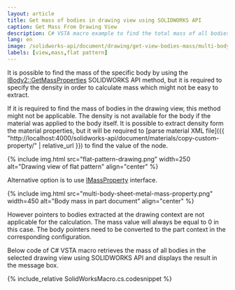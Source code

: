 ```yaml
---
layout: article
title: Get mass of bodies in drawing view using SOLIDWORKS API
caption: Get Mass From Drawing View
description: C# VSTA macro example to find the total mass of all bodies in the selected drawing view using SOLIDWORKS API
lang: en
image: /solidworks-api/document/drawing/get-view-bodies-mass/multi-body-sheet-metal-mass-property.png
labels: [view,mass,flat pattern]
---
```

It is possible to find the mass of the specific body by using the [IBody2::GetMassProperties](http://help.solidworks.com/2016/english/api/sldworksapi/solidworks.interop.sldworks~solidworks.interop.sldworks.ibody2~getmassproperties.html) SOLIDWORKS API method, but it is required to specify the density in order to calculate mass which might not be easy to extract.

If it is required to find the mass of bodies in the drawing view, this method might not be applicable. The density is not available for the body if the material was applied to the body itself. It is possible to extract density form the material properties, but it will be required to [parse material XML file]({{ "http://localhost:4000/solidworks-api/document/materials/copy-custom-property/" | relative_url }}) to find the value of the node.

{% include img.html src="flat-pattern-drawing.png" width=250 alt="Drawing view of flat pattern" align="center" %}

Alternative option is to use [IMassProperty](http://help.solidworks.com/2017/english/api/sldworksapi/SOLIDWORKS.Interop.sldworks~SOLIDWORKS.Interop.sldworks.IMassProperty.html) interface.

{% include img.html src="multi-body-sheet-metal-mass-property.png" width=450 alt="Body mass in part document" align="center" %}

However pointers to bodies extracted at the drawing context are not applicable for the calculation. The mass value will always be equal to 0 in this case. The body pointers need to be converted to the part context in the corresponding configuration.

Below code of C# VSTA macro retrieves the mass of all bodies in the selected drawing view using SOLIDWORKS API and displays the result in the message box.

{% include_relative SolidWorksMacro.cs.codesnippet %}